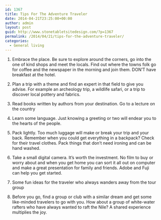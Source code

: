```yaml
---
id: 1367
title: Tips For The Adventure Traveler
date: 2014-04-21T23:25:00+00:00
author: admin
layout: post
guid: http://www.stonetabletsitedesign.com/?p=1367
permalink: /2014/04/21/tips-for-the-adventure-traveler/
categories:
  - General living
---
```

1. Embrace the place. Be sure to explore around the corners, go into the one of kind shops and meet the locals. Find out where the towns folk go for coffee and the newspaper in the morning and join them. DON&#8217;T have breakfast at the hotel.

2. Plan a trip with a theme and find an expert in that field to give you advise. For example an archeology trip, a wildlife safari, or a trip to discover local pottery and fabrics.

3. Read books written by authors from your destination. Go to a lecture on the country

4. Learn some language. Just knowing a greeting or two will endear you to the hearts of the people.

5. Pack lightly. Too much luggage will make or break your trip and your back. Remember when you could get everything in a backpack? Check for their travel clothes. Pack things that don&#8217;t need ironing and can be hand washed.

6. Take a small digital camera. It&#8217;s worth the investment. No film to buy or worry about and when you get home you can sort it all out on computer and make a great presentation for family and friends. Adobe and Fuji can help you get started.

7. Some fun ideas for the traveler who always wanders away from the tour group

8. Before you go, find a group or club with a similar dream and get some like-minded travelers to go with you. How about a group of white-water rafters who have always wanted to raft the Nile? A shared experience multiplies the joy.
